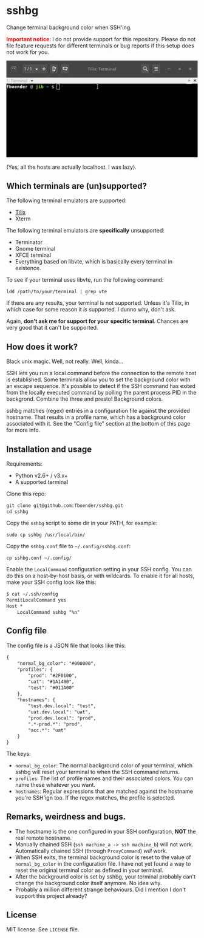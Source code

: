 sshbg
=====

Change terminal background color when SSH'ing.

<font color="#FF0000">**Important notice**</font>: I do not provide support
for this repository. Please do not file feature requests for different
terminals or bug reports if this setup does not work for you.

![Demo](demo.gif)

(Yes, all the hosts are actually localhost. I was lazy).

## Which terminals are (un)supported?

The following terminal emulators are supported:

* [Tilix](https://github.com/gnunn1/tilix)
* Xterm

The following terminal emulators are **specifically** unsupported:

* Terminator
* Gnome terminal
* XFCE terminal
* Everything based on libvte, which is basically every terminal in existence.

To see if your terminal uses libvte, run the following command:
  
    ldd /path/to/your/terminal | grep vte

If there are any results, your terminal is not supported. Unless it's Tilix,
in which case for some reason it *is* supported. I dunno why, don't ask.

Again, **don't ask me for support for your specific terminal**. Chances are
very good that it can't be supported.


## How does it work?

Black unix magic. Well, not really. Well, kinda...

SSH lets you run a local command before the connection to the remote host is
established. Some terminals allow you to set the background color with an
escape sequence. It's possible to detect if the SSH command has exited from
the locally executed command by polling the parent process PID in the
backgrond. Combine the three and presto! Background colors.

sshbg matches (regex) entries in a configuration file against the provided
hostname. That results in a profile name, which has a background color
associated with it. See the "Config file" section at the bottom of this page
for more info.

## Installation and usage

Requirements:

* Python v2.6+ / v3.x+
* A supported terminal

Clone this repo:

    git clone git@github.com:fboender/sshbg.git
    cd sshbg

Copy the `sshbg` script to some dir in your PATH, for example:

    sudo cp sshbg /usr/local/bin/

Copy the `sshbg.conf` file to `~/.config/sshbg.conf`:

    cp sshbg.conf ~/.config/

Enable the `LocalCommand` configuration setting in your SSH config. You can do
this on a host-by-host basis, or with wildcards. To enable it for all hosts,
make your SSH config look like this:

    $ cat ~/.ssh/config
    PermitLocalCommand yes
    Host *
        LocalCommand sshbg "%n"

## Config file

The config file is a JSON file that looks like this:

    {
        "normal_bg_color": "#000000",
        "profiles": {
            "prod": "#2F0100",
            "uat": "#1A1400",
            "test": "#011A00"
        },
        "hostnames": {
            "test.dev.local": "test",
            "uat.dev.local": "uat",
            "prod.dev.local": "prod",
            ".*-prod.*": "prod",
            "acc.*": "uat"
        }
    }


The keys:

* `normal_bg_color`: The normal background color of your terminal, which
  sshbg will reset your terminal to when the SSH command returns.
* `profiles`: The list of profile names and their associated colors. You
  can name these whatever you want.
* `hostnames`: Regular expressions that are matched against the hostname
  you're SSH'ign too. If the regex matches, the profile is selected.

## Remarks, weirdness and bugs.

* The hostname is the one configured in your SSH configuration, **NOT** the
  real remote hostname.
* Manually chained SSH (`ssh machine_a -> ssh machine_b`) will not work.
  Automatically chained SSH (through `ProxyCommand`) *will* work.
* When SSH exits, the terminal background color is reset to the value of
  `normal_bg_color` in the configuration file. I have not yet found a way to
  reset the original terminal color as defined in your terminal.
* After the background color is set by sshbg, your terminal probably can't
  change the background color itself anymore. No idea why.
* Probably a million different strange behaviours. Did I mention I don't
  support this project already?

## License

MIT license. See `LICENSE` file.
